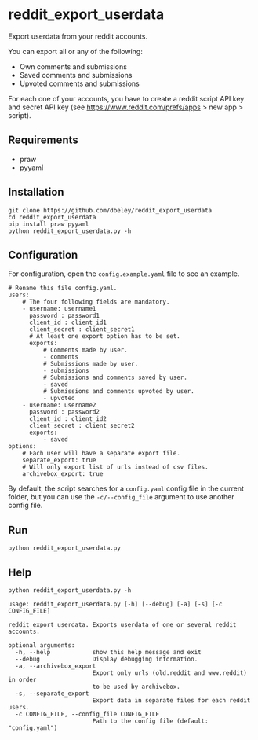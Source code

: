 # reddit_export_userdata

Export userdata from your reddit accounts.

You can export all or any of the following:
- Own comments and submissions
- Saved comments and submissions
- Upvoted comments and submissions

For each one of your accounts, you have to create a reddit script API key and secret API key (see https://www.reddit.com/prefs/apps > new app > script).

## Requirements

- praw
- pyyaml

## Installation

```
git clone https://github.com/dbeley/reddit_export_userdata
cd reddit_export_userdata
pip install praw pyyaml
python reddit_export_userdata.py -h
```

## Configuration

For configuration, open the `config.example.yaml` file to see an example.

```
# Rename this file config.yaml.
users:
    # The four following fields are mandatory.
    - username: username1
      password : password1
      client_id : client_id1
      client_secret : client_secret1
      # At least one export option has to be set.
      exports:
          # Comments made by user.
          - comments
          # Submissions made by user.
          - submissions
          # Submissions and comments saved by user.
          - saved
          # Submissions and comments upvoted by user.
          - upvoted
    - username: username2
      password : password2
      client_id : client_id2
      client_secret : client_secret2
      exports:
          - saved
options:
    # Each user will have a separate export file.
    separate_export: true
    # Will only export list of urls instead of csv files.
    archivebox_export: true
```

By default, the script searches for a `config.yaml` config file in the current folder, but you can use the `-c/--config_file` argument to use another config file.


## Run

```
python reddit_export_userdata.py
```

## Help

```
python reddit_export_userdata.py -h
```

```
usage: reddit_export_userdata.py [-h] [--debug] [-a] [-s] [-c CONFIG_FILE]

reddit_export_userdata. Exports userdata of one or several reddit accounts.

optional arguments:
  -h, --help            show this help message and exit
  --debug               Display debugging information.
  -a, --archivebox_export
                        Export only urls (old.reddit and www.reddit) in order
                        to be used by archivebox.
  -s, --separate_export
                        Export data in separate files for each reddit users.
  -c CONFIG_FILE, --config_file CONFIG_FILE
                        Path to the config file (default: "config.yaml")
```
